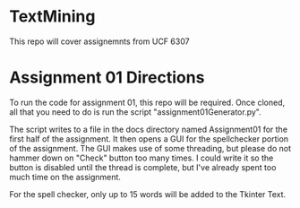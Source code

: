 # TextMining
This repo will cover assignemnts from UCF 6307

# Assignment 01 Directions
To run the code for assignment 01, this repo will be required. Once cloned,
all that you need to do is run the script "assignment01Generator.py". 

The script writes to a file in the docs directory named Assignment01 for the first
half of the assignment. It then opens a GUI for the spellchecker portion of the assignment.
The GUI makes use of some threading, but please do not hammer down on "Check" button too many times.
I could write it so the button is disabled until the thread is complete, but I've already spent too much 
time on the assignment.

For the spell checker, only up to 15 words will be added to the Tkinter Text.
